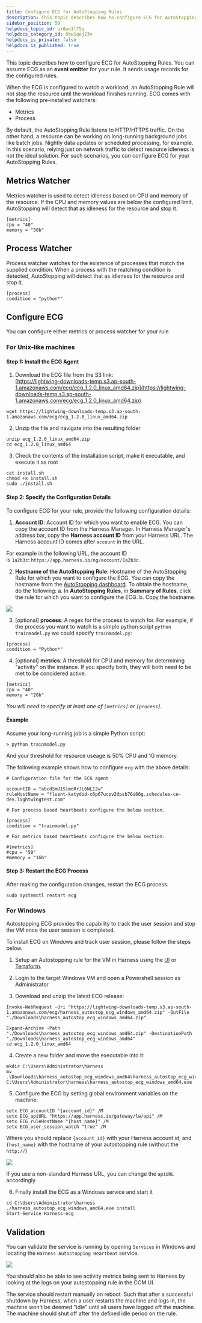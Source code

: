 ```yaml
---
title: Configure ECG for AutoStopping Rules
description: This topic describes how to configure ECG for AutoStopping Rules.
sidebar_position: 50
helpdocs_topic_id: ux8wo1l75q
helpdocs_category_id: 6bw1qej23v
helpdocs_is_private: false
helpdocs_is_published: true
---
```


This topic describes how to configure ECG for AutoStopping Rules. You can assume ECG as an **event emitter** for your rule. It sends usage records for the configured rules.

When the ECG is configured to watch a workload, an AutoStopping Rule will not stop the resource until the workload finishes running. ECG comes with the following pre-installed watchers:

* Metrics
* Process

By default, the AutoStopping Rule listens to HTTP/HTTPS traffic. On the other hand, a resource can be working on long-running background jobs like batch jobs. Nightly data updates or scheduled processing, for example. In this scenario, relying just on network traffic to detect resource idleness is not the ideal solution. For such scenarios, you can configure ECG for your AutoStopping Rules.

## Metrics Watcher

Metrics watcher is used to detect idleness based on CPU and memory of the resource. If the CPU and memory values are below the configured limit, AutoStopping will detect that as idleness for the resource and stop it.

```
[metrics]  
cpu = "40"  
memory = "5Gb"
```

## Process Watcher

Process watcher watches for the existence of processes that match the supplied condition. When a process with the matching condition is detected, AutoStopping will detect that as idleness for the resource and stop it.

```
[process]  
condition = "python*"
```

## Configure ECG

You can configure either metrics or process watcher for your rule.

### For Unix-like machines

#### Step 1: Install the ECG Agent


1. Download the ECG file from the S3 link:  
[https://lightwing-downloads-temp.s3.ap-south-1.amazonaws.com/ecg/ecg_1.2.0_linux_amd64.zip](https://lightwing-downloads-temp.s3.ap-south-1.amazonaws.com/ecg/ecg_1.2.0_linux_amd64.zip)

```
wget https://lightwing-downloads-temp.s3.ap-south-1.amazonaws.com/ecg/ecg_1.2.0_linux_amd64.zip
```

2. Unzip the file and navigate into the resulting folder

```
unzip ecg_1.2.0_linux_amd64.zip
cd ecg_1.2.0_linux_amd64
```

3. Check the contents of the installation script, make it executable, and execute it as root

```
cat install.sh
chmod +x install.sh
sudo ./install.sh
```

#### Step 2: Specify the Configuration Details

To configure ECG for your rule, provide the following configuration details:

1. **Account ID**: Account ID for which you want to enable ECG. You can copy the account ID from the Harness Manager. In Harness Manager's address bar, copy the **Harness account ID** from your Harness URL. The Harness account ID comes after `account` in the URL.  
  
For example in the following URL, the account ID is `1a2b3c`: `https://app.harness.io/ng/account/1a2b3c`.

2. **Hostname of the AutoStopping Rule**: Hostname of the AutoStopping Rule for which you want to configure the ECG. You can copy the hostname from the [AutoStopping dashboard](../1-optimize-cloud-costs-with-intelligent-cloud-auto-stopping-rules/4-create-auto-stopping-rules/autostopping-dashboard.md). To obtain the hostname, do the following:
  a. In **AutoStopping Rules**, in **Summary of Rules**, click the rule for which you want to configure the ECG.
  b. Copy the hostname.

![](./static/configure-ecg-for-auto-stopping-rules-00.png)

3. [optional] **process**: A regex for the process to watch for. For example, if the process you want to watch is a simple python script `python trainmodel.py` we could specify `trainmodel.py`:

```
[process]  
condition = "Python*"  
```

4. [optional] **metrics**: A threshold for CPU and memory for determining "activity" on the instance. If you specify both, they will both need to be met to be concidered active.

```
[metrics]  
cpu = "40"  
memory = "2Gb"
```

*You will need to specify at least one of `[metrics]` or `[process]`.*


#### Example

Assume your long-running job is a simple Python script:

```
> python trainmodel.py
```

And your threshold for resource useage is 50% CPU and 1G memory.

The following example shows how to configure `ecg` with the above details:

```
# Configuration file for the ECG agent  
  
accountID = "abcdSmUISimoRrJL6NL12w"  
ruleHostName = "fluent-katydid-c6p67ucpv2dpsb76i66g.schedules-ce-dev.lightwingtest.com"  
  
# For process based heartbeats configure the below section.  
  
[process]  
condition = "trainmodel.py"  
  
# For metrics based heartbeats configure the below section.  
  
#[metrics]  
#cpu = "50"  
#memory = "1Gb"
```

#### Step 3: Restart the ECG Process

After making the configuration changes, restart the ECG process.

```
sudo systemctl restart ecg
```


### For Windows 

Autostopping ECG provides the capability to track the user session and stop the VM once the user session is completed.

To install ECG on Windows and track user session, please follow the steps below.

1. Setup an Autostopping rule for the VM in Harness using the [UI](https://developer.harness.io/docs/category/create-autostopping-rules) or [Terraform](https://registry.terraform.io/providers/harness/harness/latest/docs/resources/autostopping_rule_vm).

2. Login to the target Windows VM and open a Powershell session as Administrator

3. Download and unzip the latest ECG release:

```
Invoke-WebRequest -Uri "https://lightwing-downloads-temp.s3.ap-south-1.amazonaws.com/ecg/harness_autostop_ecg_windows_amd64.zip" -OutFile "./Downloads\harness_autostop_ecg_windows_amd64.zip"

Expand-Archive -Path "./Downloads\harness_autostop_ecg_windows_amd64.zip" -DestinationPath "./Downloads\harness_autostop_ecg_windows_amd64"
cd ecg_1.2.0_linux_amd64
```

4. Create a new folder and move the executable into it:

```
mkdir C:\Users\Administrator\harness
mv .\Downloads\harness_autostop_ecg_windows_amd64\harness_autostop_ecg_windows_amd64 C:\Users\Administrator\harness\harness_autostop_ecg_windows_amd64.exe
```

5. Configure the ECG by setting global environment variables on the machine:

```
setx ECG_accountID "{account_id}" /M
setx ECG_apiURL "https://app.harness.io/gateway/lw/api" /M
setx ECG_ruleHostName "{host_name}" /M
setx ECG_user_session_watch "true" /M
```

Where you should replace `{account_id}` with your Harness account id, and `{host_name}` with the hostname of your autostopping rule (without the `http://`)

![](./static/configure-ecg-for-auto-stopping-rules-00.png)

If you use a non-standard Harness URL, you can change the `apiURL` accordingly.

6. Finally install the ECG as a Windows service and start it

```
cd C:\Users\Administrator\harness
./harness_autostop_ecg_windows_amd64.exe install
Start-Service Harness-ecg
```

## Validation

You can validate the service is running by opening `Services` in Windows and locating the `Harness Autostopping Heartbeat` service.

![](./static/windows-ecg-one.png)

You should also be able to see activity metrics being sent to Harness by looking at the logs on your autostopping rule in the CCM UI.

The service should restart manually on reboot. Such that after a successful shutdown by Harness, when a user restarts the machine and logs in, the machine won't be deemed "idle" until all users have logged off the machine. The machine should shut off after the defined idle period on the rule.
